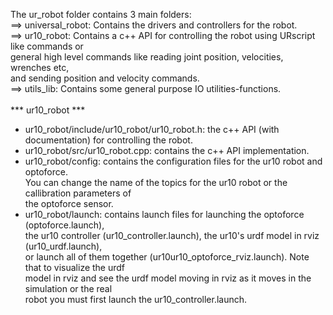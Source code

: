 The ur_robot folder contains 3 main folders:<br/>
==> universal_robot: Contains the drivers and controllers for the robot.<br/>
==> ur10_robot: Contains a c++ API for controlling the robot using URscript like commands or<br/>
                general high level commands like reading joint position, velocities, wrenches etc,<br/>
                and sending position and velocity commands.<br/>
==> utils_lib: Contains some general purpose IO utilities-functions.<br/>
<br/>
*** ur10_robot *** <br/>
- ur10_robot/include/ur10_robot/ur10_robot.h: the c++ API (with documentation) for controlling the robot. <br/>
- ur10_robot/src/ur10_robot.cpp: contains the c++ API implementation. <br/>
- ur10_robot/config: contains the configuration files for the ur10 robot and optoforce. <br/>
  You can change the name of the topics for the ur10 robot or the callibration parameters of <br/>
  the optoforce sensor. <br/>
- ur10_robot/launch: contains launch files for launching the optoforce (optoforce.launch), <br/>
  the ur10 controller (ur10_controller.launch), the ur10's urdf model in rviz (ur10_urdf.launch), <br/>
  or launch all of them together (ur10ur10_optoforce_rviz.launch). Note that to visualize the urdf <br/>
  model in rviz and see the urdf model moving in rviz as it moves in the simulation or the real <br/>
  robot you must first launch the ur10_controller.launch. <br/>
